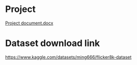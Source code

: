# Project
[Project document.docx](https://github.com/Saicharanlahiri/Project/files/11649540/Project.document.docx)
# Dataset download link
https://www.kaggle.com/datasets/ming666/flicker8k-dataset
